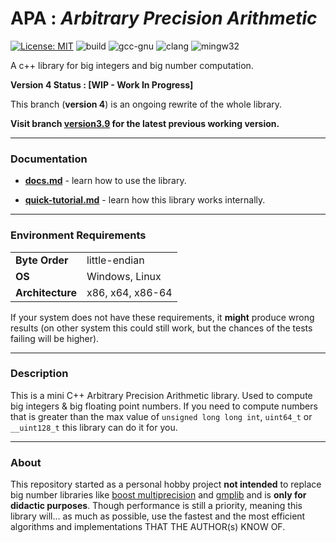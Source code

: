 # APA : *Arbitrary Precision Arithmetic*

[![License: MIT](https://img.shields.io/badge/License-MIT-brightgreen.svg)](https://opensource.org/licenses/MIT)
![build](https://github.com/mrdcvlsc/APA/actions/workflows/build.yml/badge.svg)
![gcc-gnu](https://github.com/mrdcvlsc/APA/actions/workflows/gcc-gnu.yml/badge.svg)
![clang](https://github.com/mrdcvlsc/APA/actions/workflows/clang.yml/badge.svg)
![mingw32](https://github.com/mrdcvlsc/APA/actions/workflows/mingw64.yml/badge.svg)

A c++ library for big integers and big number computation.

**Version 4 Status : [WIP - Work In Progress]**

This branch (**version 4**) is an ongoing rewrite of the whole library.

**Visit branch [version3.9](https://github.com/mrdcvlsc/APA/tree/version_3.9) 
for the latest previous working version.**

-----

### **Documentation**

- [**docs.md**](docs/docs.md) - learn how to use the library.

- [**quick-tutorial.md**](docs/quick-tutorial.md) - learn how this library works internally.

-----

### **Environment Requirements**

|                  |                  |
| ---------------- | ---------------- |
| **Byte Order**   | little-endian    |
| **OS**           | Windows, Linux   |
| **Architecture** | x86, x64, x86-64 |

If your system does not have these requirements, it **might** produce wrong
results (on other system this could still work, but the chances of the tests
failing will be higher).

-----

### **Description**

This is a mini C++ Arbitrary Precision Arithmetic library. Used to compute
big integers & big floating point numbers. If you need to compute numbers that
is greater than the max value of `unsigned long long int`, `uint64_t` or
`__uint128_t` this library can do it for you.

-----

### **About**

This repository started as a personal hobby project **not intended** to
replace big number libraries like [boost multiprecision](https://www.boost.org/)
and [gmplib](https://gmplib.org/) and is **only for didactic purposes**.
Though performance is still a priority, meaning this library will... as much
as possible, use the fastest and the most efficient algorithms and
implementations THAT THE AUTHOR(s) KNOW OF.
